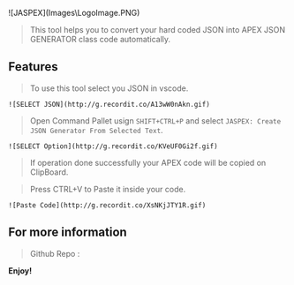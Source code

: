 \!\[JASPEX\]\(Images\LogoImage.PNG\)

> This tool helps you to convert your hard coded JSON into APEX JSON GENERATOR class code automatically. 


## Features

> To use this tool select you JSON in vscode.

    ![SELECT JSON](http://g.recordit.co/A13wW0nAkn.gif)

> Open Command Pallet usign `SHIFT+CTRL+P` and select `JASPEX: Create JSON Generator From Selected Text`.

    ![SELECT Option](http://g.recordit.co/KVeUF0Gi2f.gif)

> If operation done successfully your APEX code will be copied on ClipBoard.

> Press CTRL+V to Paste it inside your code.

    ![Paste Code](http://g.recordit.co/XsNKjJTY1R.gif)


## For more information

> Github Repo : 

**Enjoy!**